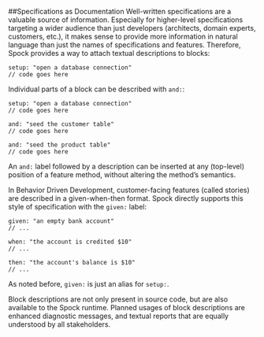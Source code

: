 
##Specifications as Documentation
Well-written specifications are a valuable source of information. Especially for higher-level specifications targeting a wider audience than just developers (architects, domain experts, customers, etc.), it makes sense to provide more information in natural language than just the names of specifications and features. Therefore, Spock provides a way to attach textual descriptions to blocks:

	setup: "open a database connection"
	// code goes here
Individual parts of a block can be described with `and:`:


	setup: "open a database connection"
	// code goes here

	and: "seed the customer table"
	// code goes here

	and: "seed the product table"
	// code goes here

An `and:` label followed by a description can be inserted at any (top-level) position of a feature method, without altering the method’s semantics.

In Behavior Driven Development, customer-facing features (called stories) are described in a given-when-then format. Spock directly supports this style of specification with the `given:` label:

	given: "an empty bank account"
	// ...

	when: "the account is credited $10"
	// ...

	then: "the account's balance is $10"
	// ...



As noted before, `given:` is just an alias for `setup:`.

Block descriptions are not only present in source code, but are also available to the Spock runtime. Planned usages of block descriptions are enhanced diagnostic messages, and textual reports that are equally understood by all stakeholders.
